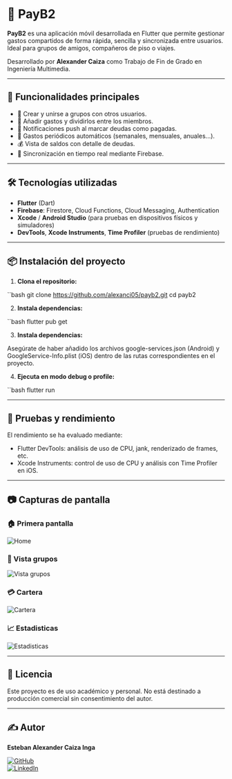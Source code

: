 # 💸 PayB2

**PayB2** es una aplicación móvil desarrollada en Flutter que permite gestionar gastos compartidos de forma rápida, sencilla y sincronizada entre usuarios. Ideal para grupos de amigos, compañeros de piso o viajes.

Desarrollado por **Alexander Caiza** como Trabajo de Fin de Grado en Ingeniería Multimedia.

---

## 🚀 Funcionalidades principales

- 📱 Crear y unirse a grupos con otros usuarios.
- 🧾 Añadir gastos y dividirlos entre los miembros.
- 🔔 Notificaciones push al marcar deudas como pagadas.
- 🔄 Gastos periódicos automáticos (semanales, mensuales, anuales...).
- 💰 Vista de saldos con detalle de deudas.
- 📡 Sincronización en tiempo real mediante Firebase.

---

## 🛠️ Tecnologías utilizadas

- **Flutter** (Dart)
- **Firebase**: Firestore, Cloud Functions, Cloud Messaging, Authentication
- **Xcode** / **Android Studio** (para pruebas en dispositivos físicos y simuladores)
- **DevTools**, **Xcode Instruments**, **Time Profiler** (pruebas de rendimiento)

---

## 📦 Instalación del proyecto

1. **Clona el repositorio:**

``bash
git clone https://github.com/alexanci05/payb2.git
cd payb2

2. **Instala dependencias:**

``bash
flutter pub get

3. **Instala dependencias:**

Asegúrate de haber añadido los archivos google-services.json (Android) y GoogleService-Info.plist (iOS) dentro de las rutas correspondientes en el proyecto.

4. **Ejecuta en modo debug o profile:**

``bash
flutter run

---

## 🧪 Pruebas y rendimiento

El rendimiento se ha evaluado mediante:

- Flutter DevTools: análisis de uso de CPU, jank, renderizado de frames, etc.
- Xcode Instruments: control de uso de CPU y análisis con Time Profiler en iOS.

---

## 📷 Capturas de pantalla

### 🏠 Primera pantalla
![Home](assets/screenshots/Home.jpeg)

### 👥 Vista grupos
![Vista grupos](assets/screenshots/Grupos.jpeg)

### 💳 Cartera
![Cartera](assets/screenshots/Cartera.jpeg)

### 📈 Estadisticas
![Estadisticas](assets/screenshots/Estadisticas.jpeg)

---

## 📄 Licencia

Este proyecto es de uso académico y personal. No está destinado a producción comercial sin consentimiento del autor.

---

## ✍️ Autor

**Esteban Alexander Caiza Inga**

[![GitHub](https://img.shields.io/badge/GitHub--_.svg?style=social&logo=github)](https://github.com/alexanci05)  
[![LinkedIn](https://img.shields.io/badge/LinkedIn--_.svg?style=social&logo=linkedin)](https://www.linkedin.com/in/alexanci)


